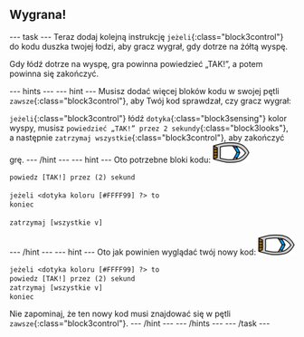 ## Wygrana!

--- task --- Teraz dodaj kolejną instrukcję `jeżeli`{:class="block3control"} do kodu duszka twojej łodzi, aby gracz wygrał, gdy dotrze na żółtą wyspę.

Gdy łódź dotrze na wyspę, gra powinna powiedzieć „TAK!”, a potem powinna się zakończyć.

--- hints ---
 --- hint --- Musisz dodać więcej bloków kodu w swojej pętli `zawsze`{:class="block3control"}, aby Twój kod sprawdzał, czy gracz wygrał:

`jeżeli`{:class="block3control"} łódź `dotyka`{:class="block3sensing"} kolor wyspy, musisz `powiedzieć „TAK!” przez 2 sekundy`{:class="block3looks"}, a następnie `zatrzymaj wszystkie`{:class="block3control"}, aby zakończyć grę.
--- /hint ---
 --- hint --- Oto potrzebne bloki kodu: ![duszek łodzi](images/boat_resize.png)

```blocks3
powiedz [TAK!] przez (2) sekund

jeżeli <dotyka koloru [#FFFF99] ?> to
koniec

zatrzymaj [wszystkie v]

```

--- /hint --- --- hint --- Oto jak powinien wyglądać twój nowy kod: ![duszek łodzi](images/boat_resize.png)

```blocks3
jeżeli <dotyka koloru [#FFFF99] ?> to
powiedz [TAK!] przez (2) sekund
zatrzymaj [wszystkie v]
koniec
```

Nie zapominaj, że ten nowy kod musi znajdować się w pętli `zawsze`{:class="block3control"}.
--- /hint ---
--- /hints --- --- /task ---